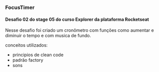 ### FocusTimer

#### Desafio 02 do stage 05 do curso Explorer da plataforma Rocketseat

Nesse desafio foi criado um cronômetro com funções como aumentar e diminuir o tempo e com musica de fundo.

conceitos utilizados:

- principios de clean code
- padrão factory
- sons
